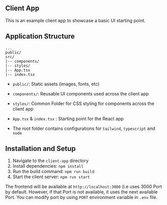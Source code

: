 ## Client App
This is an example client app to showcase a basic UI starting point.

## Application Structure

```
...
public/
src/
|-- components/
|-- styles/
|-- App.tsx
|-- index.tsx
```

- `public/`: Static assets (images, fonts, etc)

- `components/`: Reusable UI components used across the client app

- `styles/`: Common Folder for CSS styling for components across the client app

- `App.tsx` & `index.tsx` : Starting point for the React app

- The root folder contains configurations for `tailwind`, `typescript` and `node`


## Installation and Setup

1. Navigate to the `client-app` directory
2. Install dependencies: `npm install`
3. Run the build command: `npm run build`
4. Start the client server: `npm run start`

The frontend will be available at `http://localhost:3000` (i.e uses 3000 Port by default. However, if that Port is not available, it uses the next available Port. You can modify port by using `PORT` environment variable in `.env` file.
